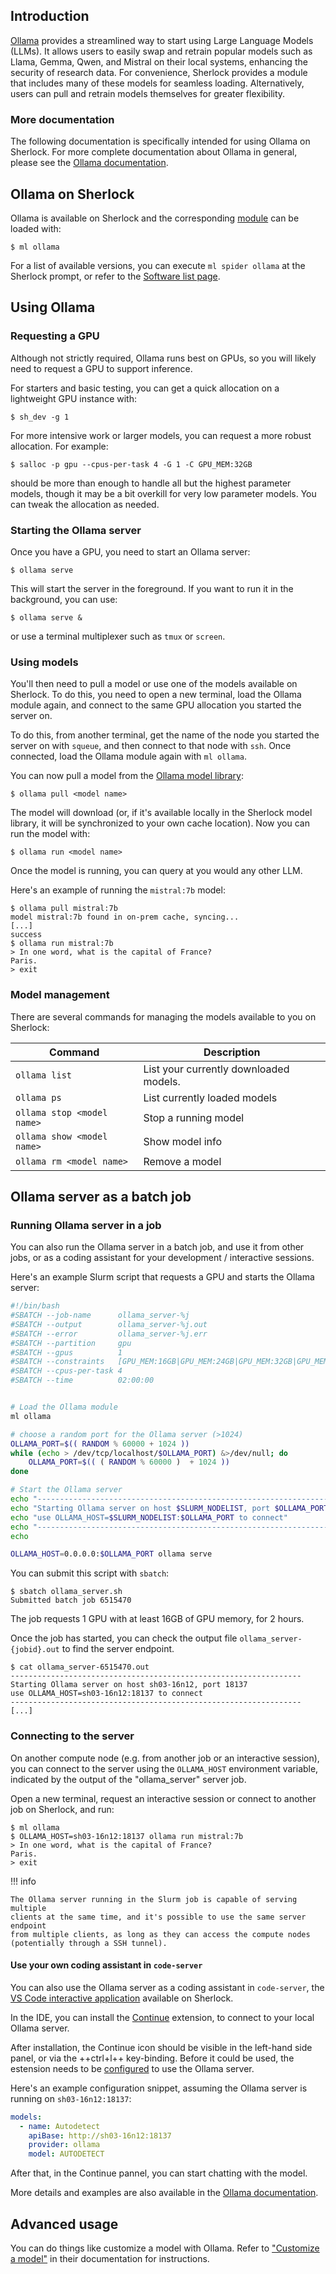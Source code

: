 ## Introduction

[Ollama][url_ollama] provides a streamlined way to start using Large Language
Models (LLMs). It allows users to easily swap and retrain popular models such
as Llama, Gemma, Qwen, and Mistral on their local systems, enhancing the
security of research data. For convenience, Sherlock provides a module that
includes many of these models for seamless loading. Alternatively, users can
pull and retrain models themselves for greater flexibility.

### More documentation

The following documentation is specifically intended for using Ollama on
Sherlock. For more complete documentation about Ollama in general, please see
the [Ollama documentation][url_ollama_docs].


## Ollama on Sherlock

Ollama is available on Sherlock and the corresponding [module][url_modules] can
be loaded with:

``` none
$ ml ollama
```

For a list of available versions, you can execute `ml spider ollama` at the
Sherlock prompt, or refer to the [Software list page][url_software_list].



## Using Ollama

### Requesting a GPU

Although not strictly required, Ollama runs best on GPUs, so you will likely
need to request a GPU to support inference.

For starters and basic testing, you can get a quick allocation on a lightweight
GPU instance with:

``` none
$ sh_dev -g 1
```

For more intensive work or larger models, you can request a more robust
allocation. For example:

``` none
$ salloc -p gpu --cpus-per-task 4 -G 1 -C GPU_MEM:32GB
```

should be more than enough to handle all but the highest parameter models,
though it may be a bit overkill for very low parameter models. You can tweak
the allocation as needed.


### Starting the Ollama server

Once you have a GPU, you need to start an Ollama server:

``` none
$ ollama serve
```

This will start the server in the foreground. If you want to run it in the
background, you can use:

``` none
$ ollama serve &
```

or use a terminal multiplexer such as `tmux` or `screen`.

### Using models

You'll then need to pull a model or use one of the models available on
Sherlock. To do this, you need to open a new terminal, load the Ollama module
again, and connect to the same GPU allocation you started the server on.

To do this, from another terminal, get the name of the node you started the
server on with `squeue`, and then connect to that node with `ssh`. Once
connected, load the Ollama module again with `ml ollama`.

You can now pull a model from the [Ollama model library][url_ollama_library]:

``` none
$ ollama pull <model name>
```

The model will download (or, if it's available locally in the Sherlock model
library, it will be synchronized to your own cache location). Now you can run
the model with:

``` none
$ ollama run <model name>
```

Once the model is running, you can query at you would any other LLM.

Here's an example of running the `mistral:7b` model:

``` none
$ ollama pull mistral:7b
model mistral:7b found in on-prem cache, syncing...
[...]
success
$ ollama run mistral:7b
> In one word, what is the capital of France?
Paris.
> exit
```


### Model management

There are several commands for managing the models available to you on Sherlock:

| Command | Description |
|---------|-------------|
| `ollama list` | List your currently downloaded models. |
| `ollama ps` | List currently loaded models |
| `ollama stop <model name>` | Stop a running model |
| `ollama show <model name>` | Show model info |
| `ollama rm <model name>` | Remove a model |



## Ollama server as a batch job

### Running Ollama server in a job

You can also run the Ollama server in a batch job, and use it from other jobs,
or as a coding assistant for your development / interactive sessions.


Here's an example Slurm script that requests a GPU and starts the Ollama server:

``` bash title="ollama_server.sh"
#!/bin/bash
#SBATCH --job-name      ollama_server-%j
#SBATCH --output        ollama_server-%j.out
#SBATCH --error         ollama_server-%j.err
#SBATCH --partition     gpu
#SBATCH --gpus          1
#SBATCH --constraints   [GPU_MEM:16GB|GPU_MEM:24GB|GPU_MEM:32GB|GPU_MEM:48GB|GPU_MEM:80GB]
#SBATCH --cpus-per-task 4
#SBATCH --time          02:00:00


# Load the Ollama module
ml ollama

# choose a random port for the Ollama server (>1024)
OLLAMA_PORT=$(( RANDOM % 60000 + 1024 ))
while (echo > /dev/tcp/localhost/$OLLAMA_PORT) &>/dev/null; do
    OLLAMA_PORT=$(( ( RANDOM % 60000 )  + 1024 ))
done

# Start the Ollama server
echo "-----------------------------------------------------------------"
echo "Starting Ollama server on host $SLURM_NODELIST, port $OLLAMA_PORT"
echo "use OLLAMA_HOST=$SLURM_NODELIST:$OLLAMA_PORT to connect"
echo "-----------------------------------------------------------------"
echo

OLLAMA_HOST=0.0.0.0:$OLLAMA_PORT ollama serve
```

You can submit this script with `sbatch`:

``` none
$ sbatch ollama_server.sh
Submitted batch job 6515470
```

The job requests 1 GPU with at least 16GB of GPU memory, for 2 hours.

Once the job has started, you can check the output file
`ollama_server-{jobid}.out` to find the server endpoint.

``` none
$ cat ollama_server-6515470.out
-----------------------------------------------------------------
Starting Ollama server on host sh03-16n12, port 18137
use OLLAMA_HOST=sh03-16n12:18137 to connect
-----------------------------------------------------------------
[...]
```

### Connecting to the server

On another compute node (e.g. from another job or an interactive session), you
can connect to the server using the `OLLAMA_HOST` environment variable,
indicated by the output of the "ollama_server" server job.

Open a new terminal, request an interactive session or connect to another job
on Sherlock, and run:

``` none
$ ml ollama
$ OLLAMA_HOST=sh03-16n12:18137 ollama run mistral:7b
> In one word, what is the capital of France?
Paris.
> exit
```


!!! info

    The Ollama server running in the Slurm job is capable of serving multiple
    clients at the same time, and it's possible to use the same server endpoint
    from multiple clients, as long as they can access the compute nodes
    (potentially through a SSH tunnel).


#### Use your own coding assistant in `code-server`

You can also use the Ollama server as a coding assistant in `code-server`, the
[VS Code interactive application][url_code-server] available on Sherlock.

In the IDE, you can install the [Continue][url_continue] extension, to connect
to your local Ollama server.

After installation, the Continue icon should be visible in the left-hand side
panel, or via the ++ctrl+l++ key-binding. Before it could be used, the
estension needs to be [configured][url_continue_config] to use the Ollama
server.


Here's an example configuration snippet, assuming the Ollama server is running
on `sh03-16n12:18137`:

``` yaml
models:
  - name: Autodetect
    apiBase: http://sh03-16n12:18137
    provider: ollama
    model: AUTODETECT
```

After that, in the Continue pannel, you can start chatting with the model.

More details and examples are also available in the [Ollama
documentation][url_ollama_continue].



## Advanced usage

You can do things like customize a model with Ollama. Refer to ["Customize a
model"][url_ollama_customize] in their documentation for instructions.



[comment]: # (link URLS ---------------------------------------------------)

[url_ollama]:               //ollama.com/
[url_ollama_docs]:          //docs.ollama.com/
[url_ollama_library]:       //ollama.com/library
[url_ollama_customize]:     //github.com/ollama/ollama#customize-a-model
[url_ollama_continue]:      //ollama.com/blog/continue-code-assistant
[url_continue]:             //continue.dev/
[url_continue_config]:      //docs.continue.dev/guides/ollama-guide#how-to-configure-ollama-with-continue

[url_software_list]:        ../list.md
[url_modules]:              ../modules.md
[url_code-server]:          ../../user-guide/ondemand/#vs-code
